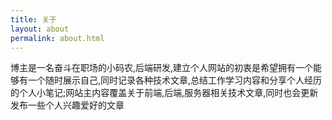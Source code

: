 ```yaml
---
title: 关于
layout: about
permalink: about.html
---
```

博主是一名奋斗在职场的小码农,后端研发,建立个人网站的初衷是希望拥有一个能够有一个随时展示自己,同时记录各种技术文章<!--more-->,总结工作学习内容和分享个人经历的个人小笔记;网站主内容覆盖关于前端,后端,服务器相关技术文章,同时也会更新发布一些个人兴趣爱好的文章

